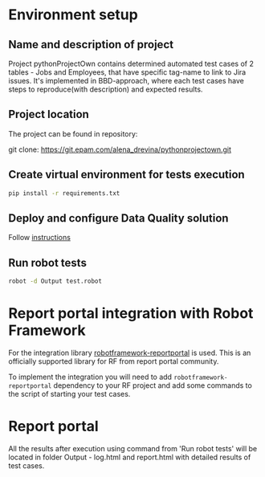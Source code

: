 # Environment setup

## Name and description of project
Project pythonProjectOwn contains determined automated test cases
of 2 tables - Jobs and Employees, that have specific tag-name to link to Jira issues.
It's implemented in BBD-approach, where each test cases have steps to reproduce(with description) and expected results.

## Project location
The project can be found in repository:

git clone: https://git.epam.com/alena_drevina/pythonprojectown.git

## Create virtual environment for tests execution
```bash
pip install -r requirements.txt
```

## Deploy and configure Data Quality solution
Follow [instructions](../README.md)

## Run robot tests
```bash
robot -d Output test.robot
```

# Report portal integration with Robot Framework
For the integration library [robotframework-reportportal](https://github.com/reportportal/agent-Python-RobotFramework)
is used. This is an officially supported library for RF from report portal community.

To implement the integration you will need to add `robotframework-reportportal` dependency to your RF project and 
add some commands to the script of starting your test cases.

# Report portal

All the results after execution using command from 'Run robot tests' will be located in folder Output - log.html and report.html with detailed results of test cases.

